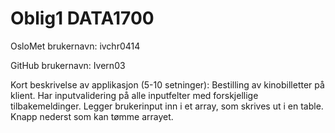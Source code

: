 # Oblig1 DATA1700

OsloMet brukernavn: ivchr0414

GitHub brukernavn: Ivern03

Kort beskrivelse av applikasjon (5-10 setninger):
Bestilling av kinobilletter på klient.
Har inputvalidering på alle inputfelter med forskjellige tilbakemeldinger.
Legger brukerinput inn i et array, som skrives ut i en table.
Knapp nederst som kan tømme arrayet.
